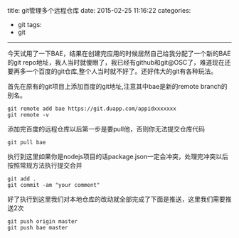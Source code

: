 title: git管理多个远程仓库
date: 2015-02-25 11:16:22
categories:
- git
tags:
- git
---

今天试用了一下BAE，结果在创建完应用的时候居然自己给我分配了一个新的BAE的git repo地址，我人当时就傻眼了，我已经有github和git@OSC了，难道现在还要再多一个百度的git仓库,整个人当时就不好了。还好伟大的git有各种玩法。

首先在原有的git项目上添加百度的git地址,注意其中bae是新的remote branch的别名。
```
git remote add bae https://git.duapp.com/appidxxxxxxx
git remote -v
```

添加完百度的远程仓库以后第一步是要pull他，否则你无法提交仓库代码
```
git pull bae
```
执行到这里如果你是nodejs项目的话package.json一定会冲突，处理完冲突以后按照常规方法执行提交合并

```
git add .
git commit -am "your comment"
```

好了执行到这里我们对本地仓库的改动就全部完成了下面是推送，这里我们需要推送2次

```
git push origin master 
git push bae master
```